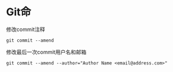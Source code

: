 #  Git命

修改commit注释

```shell
git commit --amend

```

修改最后一次commit用户名和邮箱

```shell
git commit --amend --author="Author Name <email@address.com>"

```


